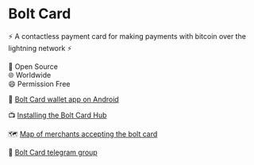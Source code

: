 # Bolt Card

:zap: A contactless payment card for making payments with bitcoin over the lightning network :zap:

:busts_in_silhouette: Open Source  
:globe_with_meridians: Worldwide  
:smile: Permission Free
 
:iphone: [Bolt Card wallet app on Android](https://play.google.com/store/apps/details?id=com.boltcard.boltcard)

:tv: [Installing the Bolt Card Hub](https://www.youtube.com/watch?v=Q5Iw7d6xVGA)

:world_map: [Map of merchants accepting the bolt card](https://btcmap.org/map?nfc)

:wave: [Bolt Card telegram group](https://t.me/bolt_card)
